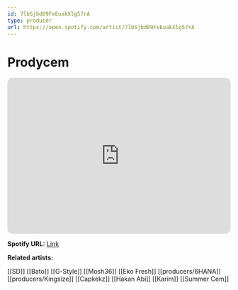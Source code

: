 ```yaml
---
id: 7lbSjbd09FeEuakXlg57rA
type: producer
url: https://open.spotify.com/artist/7lbSjbd09FeEuakXlg57rA
---
```

# Prodycem

<iframe style="border-radius:12px" src="https://open.spotify.com/embed/artist/7lbSjbd09FeEuakXlg57rA" width="100%" height="352" frameBorder="0" allowfullscreen="" allow="autoplay; clipboard-write; encrypted-media; fullscreen; picture-in-picture" loading="lazy"></iframe>

**Spotify URL:** [Link](https://open.spotify.com/artist/7lbSjbd09FeEuakXlg57rA)

**Related artists:**

[[SD]]
[[Bato]]
[[G-Style]]
[[Mosh36]]
[[Eko Fresh]]
[[producers/6HANA]]
[[producers/Kingsize]]
[[Capkekz]]
[[Hakan Abi]]
[[Karim]]
[[Summer Cem]]
